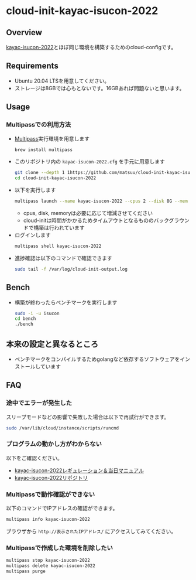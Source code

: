 # cloud-init-kayac-isucon-2022

## Overview

[kayac-isucon-2022](https://github.com/kayac/kayac-isucon-2022)とほぼ同じ環境を構築するためのcloud-configです。

## Requirements

* Ubuntu 20.04 LTSを用意してください。
* ストレージは8GBでは心もとないです。16GBあれば問題ないと思います。

## Usage

### Multipassでの利用方法

* [Multipass](https://multipass.run/)実行環境を用意します
  ```sh
  brew install multipass
  ```
* このリポジトリ内の `kayac-isucon-2022.cfg` を手元に用意します
  ```sh
  git clone --depth 1 1https://github.com/matsuu/cloud-init-kayac-isucon-2022.git
  cd cloud-init-kayac-isucon-2022
  ```
* 以下を実行します
  ```sh
  multipass launch --name kayac-isucon-2022 --cpus 2 --disk 8G --mem 4G --cloud-init kayac-isucon-2022.cfg 20.04
  ```
  * cpus, disk, memoryは必要に応じて増減させてください
  * cloud-initは時間がかかるためタイムアウトとなるもののバックグラウンドで構築は行われています
* ログインします
  ```sh
  multipass shell kayac-isucon-2022
  ```
* 進捗確認は以下のコマンドで確認できます
  ```sh
  sudo tail -f /var/log/cloud-init-output.log
  ```

## Bench

* 構築が終わったらベンチマークを実行します
  ```sh
  sudo -i -u isucon
  cd bench
  ./bench
  ```

## 本来の設定と異なるところ

* ベンチマークをコンパイルするためgolangなど依存するソフトウェアをインストールしています

## FAQ

### 途中でエラーが発生した

スリープモードなどの影響で失敗した場合は以下で再試行ができます。

```sh
sudo /var/lib/cloud/instance/scripts/runcmd
```

### プログラムの動かし方がわからない

以下をご確認ください。

* [kayac-isucon-2022レギュレーション＆当日マニュアル](https://github.com/kayac/kayac-isucon-2022/blob/main/docs/README.md)
* [kayac-isucon-2022リポジトリ](https://github.com/kayac/kayac-isucon-2022)

### Multipassで動作確認ができない

以下のコマンドでIPアドレスの確認ができます。

```sh
multipass info kayac-isucon-2022
```

ブラウザから `http://表示されたIPアドレス/` にアクセスしてみてください。

### Multipassで作成した環境を削除したい

```sh
multipass stop kayac-isucon-2022
multipass delete kayac-isucon-2022
multipass purge
```
